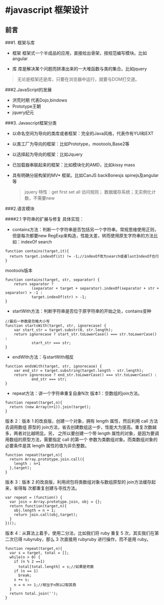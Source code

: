 #javascript 框架设计
====
## 前言

###1. 框架与库

+ 框架
框架式一个半成品的应用，直接给出骨架，按规范编写模块。比如angular

+ 库
库是解决某个问题而拼凑出来的一大堆函数与类的集合。比如jquery

> 无论是框架还是库，只要在浏览器中运行，就要与DOM打交道。

###2.JavaScript的发展

+ 洪荒时期 代表Dojo,bindows
+ Prototype王朝 
+ jquery纪元

###3. Javascript框架分类

+ 以命名空间为导向的类库或者框架：完全的Java风格，代表作有YUI和EXT
+ 以类工厂为导向的框架：比如Prototype，mootools,Base2等
+ 以选择起为导向的框架：比如Jquery
+ 已加载器串联起来的框架：比如模块化的AMD，比如kissy mass
+ 具有明确分层构架的MV* 框架。比如CanJS backBonesjs spinejs及angular等

  > jquery 特性：get first set all 访问规则； 数据缓存系统；无实例化计数，不需要new


###2.语言模块

####2.1 字符串的扩展与修复
具体实现：

+ contains方法：判断一个字符串是否包括另一个字符串。常规思维使用正则，但是每次都要new RegExp来构造，性能太差，转而使用原生字符串的方法比如：indexOf search
```
function contains(target,it){
  return target.indexOf(it) != -1;//indexOf改为search或者lastIndexOf也行
}
```
mootools版本
```
function contains(target, str, separator) { 
    return separator ? 
            (separator + target + separator).indexOf(separator + str + separator) > -1 : 
            target.indexOf(str) > -1; 
} 
```

+ startWith方法：判断字符串是否位于原字符串的开始之处，contains变种
```
//最后一参数是忽略大小写 
function startsWith(target, str, ignorecase) { 
    var start_str = target.substr(0, str.length); 
    return ignorecase ? start_str.toLowerCase() === str.toLowerCase() : 
            start_str === str; 
}
```

+ endWIth方法：与startWith相反
```
function endsWith(target, str, ignorecase) { 
    var end_str = target.substring(target.length - str.length); 
    return ignorecase ? end_str.toLowerCase() === str.toLowerCase() : 
            end_str === str; 
} 
```

+ repeat方法：讲一个字符串重复自身N次
版本1：空数组的join方法。
```
function repeat(target,n){
  return (new Array(n+1)).join(target);
}
```

版本 2：版本 1 的改良版，创建一个对象，拥有 length 属性，然后利用 call 方法去调用数组
原型的 join方法，省去创建数组这一步，性能大为提高。重复次数越多，两者对比越明显。另，
之所以要创建一个带 length 属性的对象，是因为要调用数组的原型方法，需要指定 call 的第一个
参数为类数组对象。而类数组对象的必要条件是其 length 属性的值为非负整数。 
```
function repeat(target,n){
  return Array.prototype.join.call({
    length : n+1
  },target);
}
```

版本 3：版本 2 的改良版，利用闭包将类数组对象与数组原型的 join方法缓存起来，省得每
次都重复创建与寻找方法。 
```
var repeat = (function() {
  var join = Array.prototype.join, obj = {};
  return function(target,n){
    obj.length = n + 1;
    return join.call(obj,target);
  }
})();
```

版本 4：从算法上着手，使用二分法，比如我们将 ruby 重复 5 次，其实我们在第二次已得
rubyruby，那么 3 次直接用 rubyruby 进行操作，而不是用 ruby。 
```
function repeat(target,n){
  var s = target, total = [];
  while(n > 0) {
    if (n % 2 ==1)
      total[total.length] = s;//如果是奇数
    if (n == 1)
      break;
    s += s;
    n = n >> 1;//相当于n除以2取其商
  }
  return total.join('');
}
```
